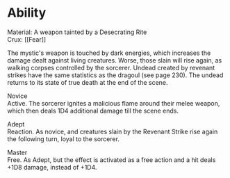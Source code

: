 # Ability
Material: A weapon tainted by a Desecrating Rite<br>Crux: [[Fear]]

The mystic's weapon is touched by dark energies, which increases the damage dealt against living creatures. Worse, those slain will rise again, as walking corpses controlled by the sorcerer. Undead created by revenant strikes have the same statistics as the dragoul (see page 230). The undead returns to its state of true death at the end of the scene.

Novice<br>Active. The sorcerer ignites a malicious flame around their melee weapon, which then deals 1D4 additional damage till the scene ends.

Adept<br>Reaction. As novice, and creatures slain by the Revenant Strike rise again the following turn, loyal to the sorcerer.

Master<br>Free. As Adept, but the effect is activated as a free action and a hit deals +1D8 damage, instead of +1D4.